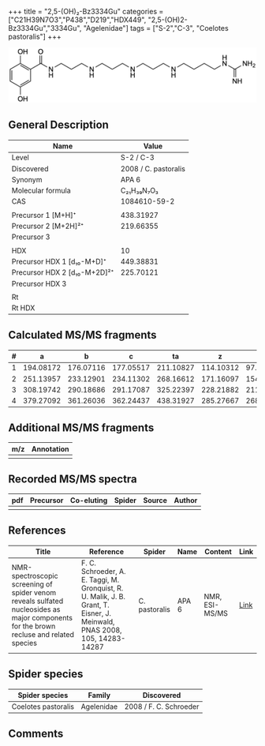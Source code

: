 +++
title = "2,5-(OH)₂-Bz3334Gu"
categories = ["C21H39N7O3","P438","D219","HDX449",
"2,5-(OH)2-Bz3334Gu","3334Gu",
"Agelenidae"]
tags = ["S-2","C-3",
"Coelotes pastoralis"]
+++

![](/img/2-5-OH2-Bz3334Gu.png)

## General Description

| Name                         | Value                |
|------------------------------|----------------------|
| Level                        | S-2 / C-3            |
| Discovered                   | 2008 / C. pastoralis |
| Synonym                      | APA 6                |
| Molecular formula            | C₂₁H₃₉N₇O₃           |
| CAS                          | 1084610-59-2         |
|                              |                      |
| Precursor 1 [M+H]⁺           | 438.31927            |
| Precursor 2 [M+2H]²⁺         | 219.66355            |
| Precursor 3                  |                      |
|                              |                      |
| HDX                          | 10                   |
| Precursor HDX 1 [d₁₀-M+D]⁺   | 449.38831            |
| Precursor HDX 2 [d₁₀-M+2D]²⁺ | 225.70121            |
| Precursor HDX 3              |                      |
|                              |                      |
| Rt                           |                      |
| Rt HDX                       |                      |

## Calculated MS/MS fragments

| # | a         | b         | c         | ta        | z         | y         | tz        |
|---|-----------|-----------|-----------|-----------|-----------|-----------|-----------|
| 1 | 194.08172 | 176.07116 | 177.05517 | 211.10827 | 114.10312 | 97.07657  | 131.12967 |
| 2 | 251.13957 | 233.12901 | 234.11302 | 268.16612 | 171.16097 | 154.13442 | 188.18752 |
| 3 | 308.19742 | 290.18686 | 291.17087 | 325.22397 | 228.21882 | 211.19227 | 245.24537 |
| 4 | 379.27092 | 361.26036 | 362.24437 | 438.31927 | 285.27667 | 268.25012 | 302.30322 |

## Additional MS/MS fragments

| m/z       | Annotation |
|-----------|------------|
|           |            |

## Recorded MS/MS spectra

| pdf | Precursor | Co-eluting | Spider | Source | Author |
|-----|-----------|------------|--------|--------|--------|
|     |           |            |        |        |        |
 
## References

| Title                                                                                                                                  | Reference                                                                                                                 | Spider        | Name  | Content        | Link                                                       |
|----------------------------------------------------------------------------------------------------------------------------------------|---------------------------------------------------------------------------------------------------------------------------|---------------|-------|----------------|------------------------------------------------------------|
| NMR-spectroscopic screening of spider venom reveals sulfated nucleosides as major components for the brown recluse and related species | F. C. Schroeder, A. E. Taggi, M. Gronquist, R. U. Malik, J. B. Grant, T. Eisner, J. Meinwald, PNAS 2008, 105, 14283-14287 | C. pastoralis | APA 6 | NMR, ESI-MS/MS | [Link](https://www.pnas.org/content/105/38/14283.abstract) |

## Spider species

| Spider species      | Family     | Discovered             |
|---------------------|------------|------------------------|
| Coelotes pastoralis | Agelenidae | 2008 / F. C. Schroeder |

## Comments